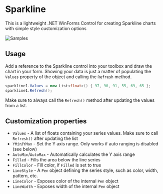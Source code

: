 # Sparkline

This is a lightweight .NET WinForms Control for creating Sparkline charts with simple style customization options

![Samples](https://i.imgur.com/8yXnv0I.png)

## Usage

Add a reference to the Sparkline control into your toolbox and draw the chart in your form. Showing your data is just a matter of populating the `Values` property of the object and calling the `Refresh` method.

```csharp
sparkline1.Values = new List<float>() { 97, 90, 91, 55, 69, 65 };
sparkline1.Refresh();
```

Make sure to always call the `Refresh()` method after updating the values from a list.

## Customization properties

- `Values` - A list of floats containing your series values. Make sure to call `Refresh()` after updating the list
- `YMin`/`YMax` - Set the Y axis range. Only works if auto ranging is disabled (see below)
- `AutoMin`/`AutoMax` - Automatically calculates the Y axis range
- `Filled` - Fills the area below the line series
- `FillColor` - Fill color, if `Filled` is set to true
- `LineStyle` - A `Pen` object defining the series style, such as color, width, pattern, etc.
- `LineColor` - Exposes color of the internal `Pen` object
- `LineWidth` - Exposes width of the internal `Pen` object
